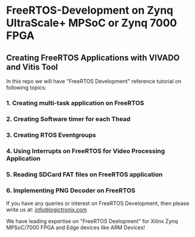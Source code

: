 # FreeRTOS-Development on Zynq UltraScale+ MPSoC or Zynq 7000 FPGA
## Creating FreeRTOS Applications with VIVADO and Vitis Tool
In this repo we will have "FreeRTOS Development" reference tutorial on following topics:
### 1. Creating multi-task application on FreeRTOS
### 2. Creating Software timer for each Thead
### 3. Creating RTOS Eventgroups
### 4. Using Interrupts on FreeRTOS for Video Processing Application
### 5. Reading SDCard FAT files on FreeRTOS application
### 6. Implementing PNG Decoder on FreeRTOS

If you have any queries or interest on FreeRTOS Development, then please write us at: info@logictronix.com

We have leading expertise on "FreeRTOS Deelopment" for Xilinx Zynq MPSoC/7000 FPGA and Edge devices like ARM Devices!
